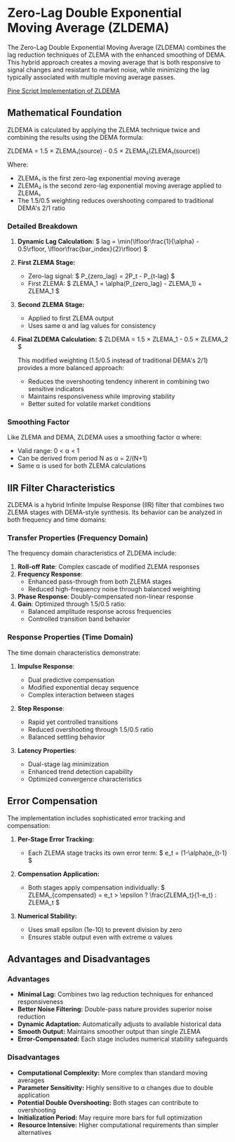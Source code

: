 # Zero-Lag Double Exponential Moving Average (ZLDEMA)

The Zero-Lag Double Exponential Moving Average (ZLDEMA) combines the lag reduction techniques of ZLEMA with the enhanced smoothing of DEMA. This hybrid approach creates a moving average that is both responsive to signal changes and resistant to market noise, while minimizing the lag typically associated with multiple moving average passes.

[Pine Script Implementation of ZLDEMA](https://github.com/mihakralj/pinescript/blob/main/indicators/trends/zldema.pine)

## Mathematical Foundation

ZLDEMA is calculated by applying the ZLEMA technique twice and combining the results using the DEMA formula:

ZLDEMA = 1.5 × ZLEMA₁(source) - 0.5 × ZLEMA₂(ZLEMA₁(source))

Where:
- ZLEMA₁ is the first zero-lag exponential moving average
- ZLEMA₂ is the second zero-lag exponential moving average applied to ZLEMA₁
- The 1.5/0.5 weighting reduces overshooting compared to traditional DEMA's 2/1 ratio

### Detailed Breakdown

1. **Dynamic Lag Calculation:**
   $ lag = \min(\lfloor\frac{1}{\alpha} - 0.5\rfloor, \lfloor\frac{bar\_index}{2}\rfloor) $

2. **First ZLEMA Stage:**
   - Zero-lag signal: $ P_{zero\_lag} = 2P_t - P_{t-lag} $
   - First ZLEMA: $ ZLEMA_1 = \alpha(P_{zero\_lag} - ZLEMA_1) + ZLEMA_1 $

3. **Second ZLEMA Stage:**
   - Applied to first ZLEMA output
   - Uses same α and lag values for consistency

4. **Final ZLDEMA Calculation:**
   $ ZLDEMA = 1.5 × ZLEMA_1 - 0.5 × ZLEMA_2 $

   This modified weighting (1.5/0.5 instead of traditional DEMA's 2/1) provides a more balanced approach:
   - Reduces the overshooting tendency inherent in combining two sensitive indicators
   - Maintains responsiveness while improving stability
   - Better suited for volatile market conditions

### Smoothing Factor

Like ZLEMA and DEMA, ZLDEMA uses a smoothing factor α where:
- Valid range: 0 < α < 1
- Can be derived from period N as α = 2/(N+1)
- Same α is used for both ZLEMA calculations

## IIR Filter Characteristics

ZLDEMA is a hybrid Infinite Impulse Response (IIR) filter that combines two ZLEMA stages with DEMA-style synthesis. Its behavior can be analyzed in both frequency and time domains:

### Transfer Properties (Frequency Domain)

The frequency domain characteristics of ZLDEMA include:
1. **Roll-off Rate**: Complex cascade of modified ZLEMA responses
2. **Frequency Response**:
   - Enhanced pass-through from both ZLEMA stages
   - Reduced high-frequency noise through balanced weighting
3. **Phase Response**: Doubly-compensated non-linear response
4. **Gain**: Optimized through 1.5/0.5 ratio:
   - Balanced amplitude response across frequencies
   - Controlled transition band behavior

### Response Properties (Time Domain)

The time domain characteristics demonstrate:
1. **Impulse Response**:
   - Dual predictive compensation
   - Modified exponential decay sequence
   - Complex interaction between stages

2. **Step Response**:
   - Rapid yet controlled transitions
   - Reduced overshooting through 1.5/0.5 ratio
   - Balanced settling behavior

3. **Latency Properties**:
   - Dual-stage lag minimization
   - Enhanced trend detection capability
   - Optimized convergence characteristics

## Error Compensation

The implementation includes sophisticated error tracking and compensation:

1. **Per-Stage Error Tracking:**
   - Each ZLEMA stage tracks its own error term:
   $ e_t = (1-\alpha)e_{t-1} $

2. **Compensation Application:**
   - Both stages apply compensation individually:
   $ ZLEMA_{compensated} = e_t > \epsilon ? \frac{ZLEMA_t}{1-e_t} : ZLEMA_t $

3. **Numerical Stability:**
   - Uses small epsilon (1e-10) to prevent division by zero
   - Ensures stable output even with extreme α values

## Advantages and Disadvantages

### Advantages

- **Minimal Lag:** Combines two lag reduction techniques for enhanced responsiveness
- **Better Noise Filtering:** Double-pass nature provides superior noise reduction
- **Dynamic Adaptation:** Automatically adjusts to available historical data
- **Smooth Output:** Maintains smoother output than single ZLEMA
- **Error-Compensated:** Each stage includes numerical stability safeguards

### Disadvantages

- **Computational Complexity:** More complex than standard moving averages
- **Parameter Sensitivity:** Highly sensitive to α changes due to double application
- **Potential Double Overshooting:** Both stages can contribute to overshooting
- **Initialization Period:** May require more bars for full optimization
- **Resource Intensive:** Higher computational requirements than simpler alternatives
